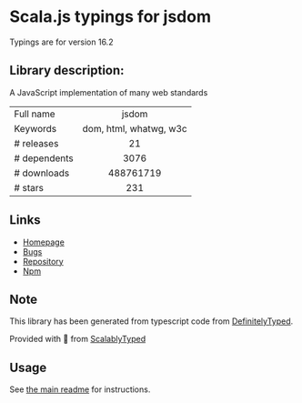 
# Scala.js typings for jsdom

Typings are for version 16.2

## Library description:
A JavaScript implementation of many web standards

|                    |                 |
| ------------------ | :-------------: |
| Full name          | jsdom |
| Keywords           | dom, html, whatwg, w3c |
| # releases         | 21 |
| # dependents       | 3076 |
| # downloads        | 488761719 |
| # stars            | 231 |

## Links
- [Homepage](https://github.com/jsdom/jsdom#readme)
- [Bugs](https://github.com/jsdom/jsdom/issues)
- [Repository](https://github.com/jsdom/jsdom)
- [Npm](https://www.npmjs.com/package/jsdom)
    


## Note
This library has been generated from typescript code from [DefinitelyTyped](https://definitelytyped.org).

Provided with :purple_heart: from [ScalablyTyped](https://github.com/oyvindberg/ScalablyTyped)

## Usage
See [the main readme](../../readme.md) for instructions.


